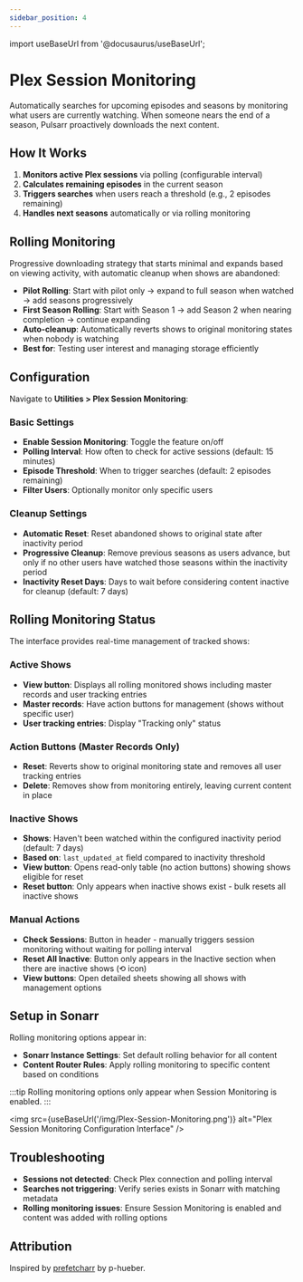 ```yaml
---
sidebar_position: 4
---
```


import useBaseUrl from '@docusaurus/useBaseUrl';

# Plex Session Monitoring

Automatically searches for upcoming episodes and seasons by monitoring what users are currently watching. When someone nears the end of a season, Pulsarr proactively downloads the next content.

## How It Works

1. **Monitors active Plex sessions** via polling (configurable interval)
2. **Calculates remaining episodes** in the current season
3. **Triggers searches** when users reach a threshold (e.g., 2 episodes remaining)
4. **Handles next seasons** automatically or via rolling monitoring

## Rolling Monitoring

Progressive downloading strategy that starts minimal and expands based on viewing activity, with automatic cleanup when shows are abandoned:

- **Pilot Rolling**: Start with pilot only → expand to full season when watched → add seasons progressively
- **First Season Rolling**: Start with Season 1 → add Season 2 when nearing completion → continue expanding
- **Auto-cleanup**: Automatically reverts shows to original monitoring states when nobody is watching
- **Best for**: Testing user interest and managing storage efficiently

## Configuration

Navigate to **Utilities > Plex Session Monitoring**:

### Basic Settings
- **Enable Session Monitoring**: Toggle the feature on/off
- **Polling Interval**: How often to check for active sessions (default: 15 minutes)
- **Episode Threshold**: When to trigger searches (default: 2 episodes remaining)
- **Filter Users**: Optionally monitor only specific users

### Cleanup Settings
- **Automatic Reset**: Reset abandoned shows to original state after inactivity period
- **Progressive Cleanup**: Remove previous seasons as users advance, but only if no other users have watched those seasons within the inactivity period
- **Inactivity Reset Days**: Days to wait before considering content inactive for cleanup (default: 7 days)

## Rolling Monitoring Status

The interface provides real-time management of tracked shows:

### Active Shows
- **View button**: Displays all rolling monitored shows including master records and user tracking entries
- **Master records**: Have action buttons for management (shows without specific user)
- **User tracking entries**: Display "Tracking only" status

### Action Buttons (Master Records Only)
- **Reset**: Reverts show to original monitoring state and removes all user tracking entries
- **Delete**: Removes show from monitoring entirely, leaving current content in place

### Inactive Shows  
- **Shows**: Haven't been watched within the configured inactivity period (default: 7 days)
- **Based on**: `last_updated_at` field compared to inactivity threshold
- **View button**: Opens read-only table (no action buttons) showing shows eligible for reset
- **Reset button**: Only appears when inactive shows exist - bulk resets all inactive shows

### Manual Actions
- **Check Sessions**: Button in header - manually triggers session monitoring without waiting for polling interval
- **Reset All Inactive**: Button only appears in the Inactive section when there are inactive shows (⟲ icon)
- **View buttons**: Open detailed sheets showing all shows with management options

## Setup in Sonarr

Rolling monitoring options appear in:
- **Sonarr Instance Settings**: Set default rolling behavior for all content
- **Content Router Rules**: Apply rolling monitoring to specific content based on conditions

:::tip
Rolling monitoring options only appear when Session Monitoring is enabled.
:::

<img src={useBaseUrl('/img/Plex-Session-Monitoring.png')} alt="Plex Session Monitoring Configuration Interface" />

## Troubleshooting

- **Sessions not detected**: Check Plex connection and polling interval
- **Searches not triggering**: Verify series exists in Sonarr with matching metadata  
- **Rolling monitoring issues**: Ensure Session Monitoring is enabled and content was added with rolling options

## Attribution

Inspired by [prefetcharr](https://github.com/p-hueber/prefetcharr) by p-hueber.
